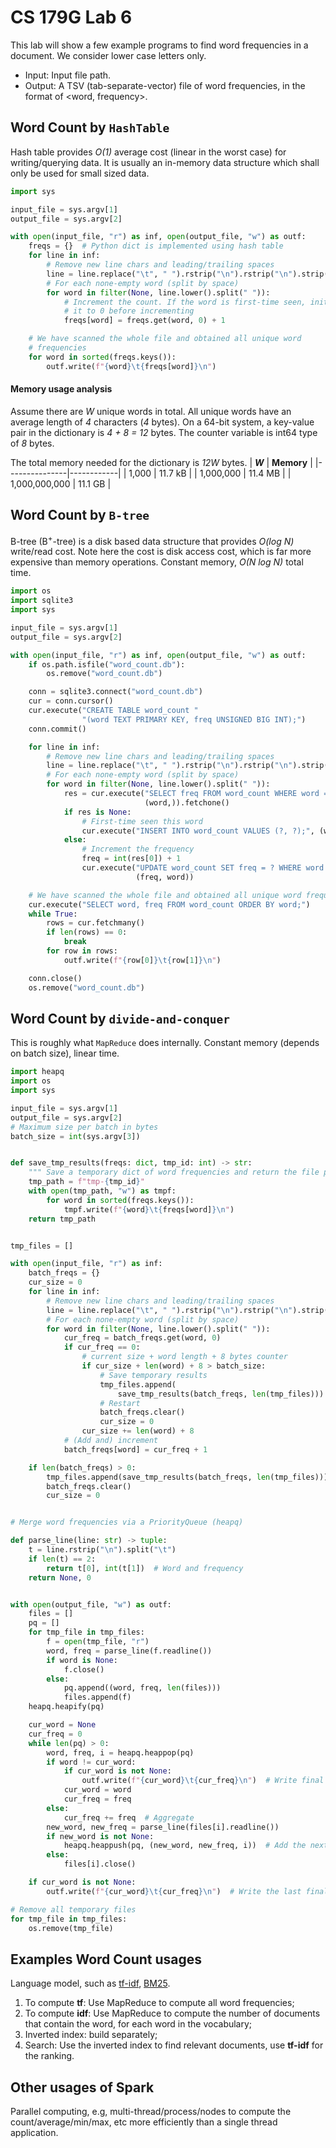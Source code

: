 # CS 179G Lab 6

This lab will show a few example programs to find word frequencies in a document. We consider lower case letters only.

- Input: Input file path.
- Output: A TSV (tab-separate-vector) file of word frequencies, in the format of <word, frequency>.

## Word Count by `HashTable`
Hash table provides *O(1)* average cost (linear in the worst case) for writing/querying data. It is usually an in-memory data structure which shall only be used for small sized data.
```python
import sys

input_file = sys.argv[1]
output_file = sys.argv[2]

with open(input_file, "r") as inf, open(output_file, "w") as outf:
    freqs = {}  # Python dict is implemented using hash table
    for line in inf:
        # Remove new line chars and leading/trailing spaces
        line = line.replace("\t", " ").rstrip("\n").rstrip("\n").strip()
        # For each none-empty word (split by space)
        for word in filter(None, line.lower().split(" ")):
            # Increment the count. If the word is first-time seen, initialize
            # it to 0 before incrementing
            freqs[word] = freqs.get(word, 0) + 1

    # We have scanned the whole file and obtained all unique word
    # frequencies
    for word in sorted(freqs.keys()):
        outf.write(f"{word}\t{freqs[word]}\n")
```

#### Memory usage analysis
Assume there are *W* unique words in total. All unique words have an average length of *4* characters (*4* bytes). On a 64-bit system, a key-value pair in the dictionary is *4 + 8 = 12* bytes. The counter variable is int64 type of *8* bytes.

The total memory needed for the dictionary is *12W* bytes.
| ***W***       | **Memory** |
|---------------|------------|
|         1,000 |   11.7 kB  |
|     1,000,000 |   11.4 MB  |
| 1,000,000,000 |   11.1 GB  |

## Word Count by `B-tree`
B-tree (B<sup>+</sup>-tree) is a disk based data structure that provides *O(log N)* write/read cost. Note here the cost is disk access cost, which is far more expensive than memory operations. Constant memory, *O(N log N)* total time.

```python
import os
import sqlite3
import sys

input_file = sys.argv[1]
output_file = sys.argv[2]

with open(input_file, "r") as inf, open(output_file, "w") as outf:
    if os.path.isfile("word_count.db"):
        os.remove("word_count.db")

    conn = sqlite3.connect("word_count.db")
    cur = conn.cursor()
    cur.execute("CREATE TABLE word_count "
                "(word TEXT PRIMARY KEY, freq UNSIGNED BIG INT);")
    conn.commit()

    for line in inf:
        # Remove new line chars and leading/trailing spaces
        line = line.replace("\t", " ").rstrip("\n").rstrip("\n").strip()
        # For each none-empty word (split by space)
        for word in filter(None, line.lower().split(" ")):
            res = cur.execute("SELECT freq FROM word_count WHERE word = ?;",
                              (word,)).fetchone()
            if res is None:
                # First-time seen this word
                cur.execute("INSERT INTO word_count VALUES (?, ?);", (word, 1))
            else:
                # Increment the frequency
                freq = int(res[0]) + 1
                cur.execute("UPDATE word_count SET freq = ? WHERE word = ?;",
                            (freq, word))

    # We have scanned the whole file and obtained all unique word frequencies
    cur.execute("SELECT word, freq FROM word_count ORDER BY word;")
    while True:
        rows = cur.fetchmany()
        if len(rows) == 0:
            break
        for row in rows:
            outf.write(f"{row[0]}\t{row[1]}\n")

    conn.close()
    os.remove("word_count.db")
```


## Word Count by `divide-and-conquer`
This is roughly what `MapReduce` does internally. Constant memory (depends on batch size), linear time. 

```python
import heapq
import os
import sys

input_file = sys.argv[1]
output_file = sys.argv[2]
# Maximum size per batch in bytes
batch_size = int(sys.argv[3])


def save_tmp_results(freqs: dict, tmp_id: int) -> str:
    """ Save a temporary dict of word frequencies and return the file path. """
    tmp_path = f"tmp-{tmp_id}"
    with open(tmp_path, "w") as tmpf:
        for word in sorted(freqs.keys()):
            tmpf.write(f"{word}\t{freqs[word]}\n")
    return tmp_path


tmp_files = []

with open(input_file, "r") as inf:
    batch_freqs = {}
    cur_size = 0
    for line in inf:
        # Remove new line chars and leading/trailing spaces
        line = line.replace("\t", " ").rstrip("\n").rstrip("\n").strip()
        # For each none-empty word (split by space)
        for word in filter(None, line.lower().split(" ")):
            cur_freq = batch_freqs.get(word, 0)
            if cur_freq == 0:
                # current size + word length + 8 bytes counter
                if cur_size + len(word) + 8 > batch_size:
                    # Save temporary results
                    tmp_files.append(
                        save_tmp_results(batch_freqs, len(tmp_files)))
                    # Restart
                    batch_freqs.clear()
                    cur_size = 0
                cur_size += len(word) + 8
            # (Add and) increment
            batch_freqs[word] = cur_freq + 1

    if len(batch_freqs) > 0:
        tmp_files.append(save_tmp_results(batch_freqs, len(tmp_files)))
        batch_freqs.clear()
        cur_size = 0


# Merge word frequencies via a PriorityQueue (heapq)

def parse_line(line: str) -> tuple:
    t = line.rstrip("\n").split("\t")
    if len(t) == 2:
        return t[0], int(t[1])  # Word and frequency
    return None, 0


with open(output_file, "w") as outf:
    files = []
    pq = []
    for tmp_file in tmp_files:
        f = open(tmp_file, "r")
        word, freq = parse_line(f.readline())
        if word is None:
            f.close()
        else:
            pq.append((word, freq, len(files)))
            files.append(f)
    heapq.heapify(pq)

    cur_word = None
    cur_freq = 0
    while len(pq) > 0:
        word, freq, i = heapq.heappop(pq)
        if word != cur_word:
            if cur_word is not None:
                outf.write(f"{cur_word}\t{cur_freq}\n")  # Write final result
            cur_word = word
            cur_freq = freq
        else:
            cur_freq += freq  # Aggregate
        new_word, new_freq = parse_line(files[i].readline())
        if new_word is not None:
            heapq.heappush(pq, (new_word, new_freq, i))  # Add the next word
        else:
            files[i].close()

    if cur_word is not None:
        outf.write(f"{cur_word}\t{cur_freq}\n")  # Write the last final result

# Remove all temporary files
for tmp_file in tmp_files:
    os.remove(tmp_file)
```

## Examples Word Count usages
Language model, such as [tf-idf](https://en.wikipedia.org/wiki/Tf%E2%80%93idf), [BM25](https://en.wikipedia.org/wiki/Okapi_BM25).

1. To compute **tf**: Use MapReduce to compute all word frequencies;
2. To compute **idf**: Use MapReduce to compute the number of documents that contain the word, for each word in the vocabulary;
3. Inverted index: build separately;
4. Search: Use the inverted index to find relevant documents, use **tf-idf** for the ranking.

## Other usages of Spark
Parallel computing, e.g, multi-thread/process/nodes to compute the count/average/min/max, etc more efficiently than a single thread application.
